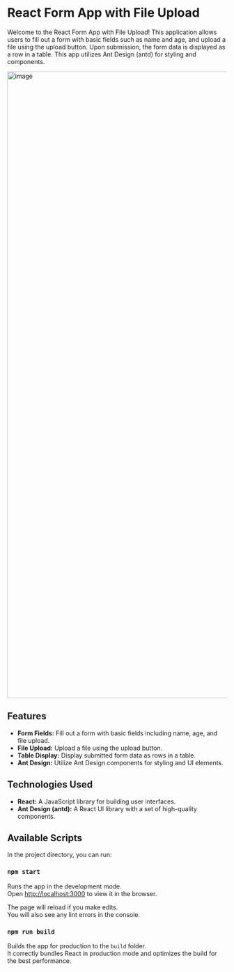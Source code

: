 # React Form App with File Upload

Welcome to the React Form App with File Upload! This application allows users to fill out a form with basic fields such as name and age, and upload a file using the upload button. Upon submission, the form data is displayed as a row in a table. This app utilizes Ant Design (antd) for styling and components.

<img width="1440" alt="image" src="https://github.com/Devadharshini-Nagarajan/Form---Image-Upload/assets/113491692/c09c8075-0889-491a-80e4-e55c80ce5447">


## Features

- **Form Fields:** Fill out a form with basic fields including name, age, and file upload.
- **File Upload:** Upload a file using the upload button.
- **Table Display:** Display submitted form data as rows in a table.
- **Ant Design:** Utilize Ant Design components for styling and UI elements.

## Technologies Used

- **React:** A JavaScript library for building user interfaces.
- **Ant Design (antd):** A React UI library with a set of high-quality components.
  

## Available Scripts

In the project directory, you can run:

### `npm start`

Runs the app in the development mode.\
Open [http://localhost:3000](http://localhost:3000) to view it in the browser.

The page will reload if you make edits.\
You will also see any lint errors in the console.

### `npm run build`

Builds the app for production to the `build` folder.\
It correctly bundles React in production mode and optimizes the build for the best performance.



